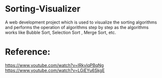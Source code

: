# Sorting-Visualizer
A web development project which is used to visualize the sorting algorithms and performs the operation of algorithms step by step as the algorithms works like Bubble Sort, Selection Sort , Merge Sort, etc.

# Reference:
https://www.youtube.com/watch?v=IRkvlqPBqNg 
https://www.youtube.com/watch?v=LGiEYu6SkgE
